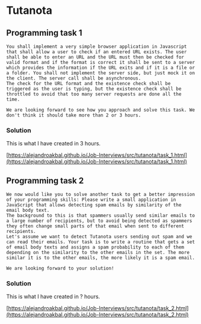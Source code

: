 # Tutanota

## Programming task 1

```text
You shall implement a very simple browser application in Javascript that shall allow a user to check if an entered URL exists. The user shall be able to enter an URL and the URL must then be checked for valid format and if the format is correct it shall be sent to a server which provides the information if the URL exits and if it is a file or a folder. You shall not implement the server side, but just mock it on the client. The server call shall be asynchronous.
The check for the URL format and the existence check shall be triggered as the user is typing, but the existence check shall be throttled to avoid that too many server requests are done all the time.

We are looking forward to see how you approach and solve this task. We don't think it should take more than 2 or 3 hours.
```

### Solution

This is what I have created in 3 hours.

[https://alejandroakbal.github.io/Job-Interviews/src/tutanota/task_1.html](https://alejandroakbal.github.io/Job-Interviews/src/tutanota/task_1.html)

## Programming task 2

```text
We now would like you to solve another task to get a better impression of your programming skills: Please write a small application in JavaScript that allows detecting spam emails by similarity of the email body text.
The background to this is that spammers usually send similar emails to a large number of recipients, but to avoid being detected as spammers they often change small parts of that email when sent to different recipients.
Let's assume we want to detect Tutanota users sending out spam and we can read their emails. Your task is to write a routine that gets a set of email body texts and assigns a spam probability to each of them depending on the similarity to the other emails in the set. The more similar it is to the other emails, the more likely it is a spam email.

We are looking forward to your solution!
```

### Solution

This is what I have created in ? hours.

[https://alejandroakbal.github.io/Job-Interviews/src/tutanota/task_2.html](https://alejandroakbal.github.io/Job-Interviews/src/tutanota/task_2.html)
